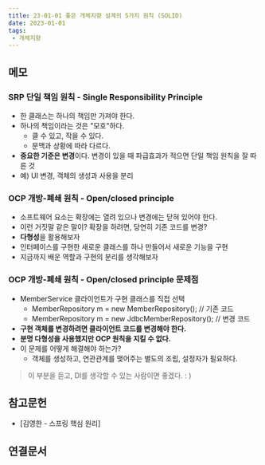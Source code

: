 ```yaml
---
title: 23-01-01 좋은 개체지향 설계의 5가지 원칙 (SOLID)
date: 2023-01-01
tags:
 - 개체지향
---
```


## 메모

### SRP 단일 책임 원칙 - Single Responsibility Principle

- 한 클래스는 하나의 책임만 가져야 한다.
- 하나의 책임이라는 것은 "모호"하다.
	- 클 수 있고, 작을 수 있다.
	- 문맥과 상황에 따라 다르다.
- **중요한 기준은 변경**이다. 변경이 있을 때 파급효과가 적으면 단일 책임 원칙을 잘 따른 것
- 예) UI 변경, 객체의 생성과 사용을 분리

### OCP 개방-폐쇄 원칙 - Open/closed principle

- 소프트웨어 요소는 확장에는 열려 있으나 변경에는 닫혀 있어야 한다.
- 이런 거짓말 같은 말이? 확장을 하려면, 당연히 기존 코드를 변경?
- **다형성**을 활용해보자
- 인터페이스를 구현한 새로운 클래스를 하나 만들어서 새로운 기능을 구현
- 지금까지 배운 역할과 구현의 분리를 생각해보자

### OCP 개방-폐쇄 원칙 - Open/closed principle 문제점

- MemberService 클라이언트가 구현 클래스를 직접 선택
	- MemberRepository m = new MemberRepository(); // 기존 코드
	- MemberRepository m = new JdbcMemberRepository(); // 변경 코드
- **구현 객체를 변경하려면 클라이언트 코드를 변경해야 한다.**
- **분명 다형성을 사용했지만 OCP 원칙을 지킬 수 없다.**
- 이 문제를 어떻게 해결해야 하는가?
	- 객체를 생성하고, 연관관계를 맺어주는 별도의 조립, 설정자가 필요하다.

> 이 부분을 듣고, DI를 생각할 수 있는 사람이면 좋겠다. : )


## 참고문헌

- [김영한 - 스프링 핵심 원리]

## 연결문서

